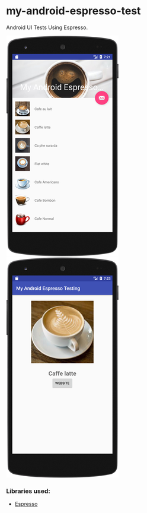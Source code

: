 # my-android-espresso-test
Android UI Tests Using Espresso.

![Image1](./app/src/main/assets/screenshot1.png)
![Image2](./app/src/main/assets/screenshot2.png)

### Libraries used:
- [Espresso](https://developer.android.com/training/testing/espresso/index.html)
